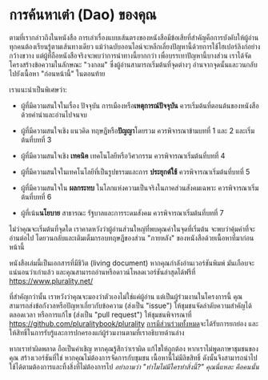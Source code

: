 # การค้นหาเต๋า (Dao) ของคุณ

ตามที่เรากล่าวถึงในหนังสือ การเล่าเรื่องแบบเส้นตรงของหนังสือมีข้อเสียที่สำคัญคือการบังคับให้ผู้อ่านทุกคนต้องเรียนรู้ตามเส้นทางเดียว แม้ว่าฉบับออนไลน์จะหลีกเลี่ยงปัญหานี้ด้วยการใช้ไฮเปอร์ลิงก์อย่างกว้างขวาง แต่ผู้ที่ถือหนังสือจริงจะพบว่าการนำทางนี้ยากกว่า เพื่อบรรเทาปัญหานี้บางส่วน เราได้จัดโครงสร้างข้อความในลักษณะ "วงกลม" ซึ่งผู้อ่านสามารถเริ่มต้นที่จุดต่างๆ อ่านจากจุดนั้นและวนกลับไปยังเนื้อหา "ก่อนหน้านี้" ในตอนท้าย

เราแนะนำเป็นพิเศษว่า:

- ผู้ที่มีความสนใจในเรื่อง ปัจจุบัน การเมืองหรือ**เหตุการณ์ปัจจุบัน** ควรเริ่มต้นที่ตอนต้นของหนังสือด้วยคำนำและอ่านไปจนจบ

- ผู้ที่มีความสนใจเชิง แนวคิด ทฤษฎีหรือ**ปัญญา**โดยรวม ควรพิจารณาข้ามบทที่ 1 และ 2 และเริ่มต้นที่บทที่ 3

- ผู้ที่มีความสนใจเชิง **เทคนิค** เทคโนโลยีหรือวิศวกรรม ควรพิจารณาเริ่มต้นที่บทที่ 4

- ผู้ที่มีความสนใจในเทคโนโลยีที่เป็นรูปธรรมและการ **ประยุกต์ใช้** ควรพิจารณาเริ่มต้นที่บทที่ 5

- ผู้ที่มีความสนใจใน **ผลกระทบ** ในโลกแห่งความเป็นจริงในภาคส่วนสังคมเฉพาะ ควรพิจารณาเริ่มต้นที่บทที่ 6

- ผู้ที่เน้น**นโยบาย** สาธารณะ รัฐบาลและการระดมสังคม ควรพิจารณาเริ่มต้นที่บทที่ 7

ไม่ว่าคุณจะเริ่มต้นที่จุดใด เราคาดหวังว่าผู้อ่านส่วนใหญ่ที่พบคุณค่าในจุดที่เริ่มต้น จะพบว่าคุ้มค่าที่จะอ่านต่อไป โดยวนกลับและเติมเต็มกรอบทฤษฎีของส่วน "ภายหลัง" ของหนังสือด้วยเนื้อหาที่มาก่อนหน้านี้

หนังสือเล่มนี้เป็นเอกสารที่มีชีวิต (living document) หากคุณกำลังอ่านเวอร์ชันพิมพ์ มันเกือบจะแน่นอนว่าเก่าแล้ว และคุณสามารถอ่านหรือดาวน์โหลดเวอร์ชันล่าสุดได้ฟรีที่ https://www.plurality.net/

ที่สำคัญกว่านั้น เราหวังว่าคุณจะมองว่าตัวเองไม่ใช่แค่ผู้อ่าน แต่เป็นผู้ร่วมงานในโครงการนี้ คุณสามารถส่งข้อกังวลหรือปัญหาเกี่ยวกับข้อความ (ส่งเป็น "issue") ให้ชุมชนจัดลำดับความสำคัญได้ตลอดเวลา หรือการแก้ไข (ส่งเป็น "pull request") ให้ชุมชนพิจารณาที่ https://github.com/pluralitybook/plurality [การมีส่วนร่วมทั้งหมด](https://github.com/pluralitybook/plurality/blob/main/docs/Gov4Git%20and%20PMP.md)จะได้รับการยกย่อง และให้สิทธิ์ในการรับรู้และการปกครองแก่ผู้ร่วมงานตามที่เราอธิบายด้านล่าง

หากเราทำผิดพลาด ถือเป็นคำเชิญ หากคุณรู้สึกว่าเราผิด แก้ไขให้ถูกต้อง หากเราไม่พูดภาษาชุมชนของคุณ สร้างเวอร์ชันที่ใช่ หากคุณไม่ต้องการจัดการกับชุมชน เนื้อหานี้ไม่มีลิขสิทธิ์ ดังนั้นจึงสามารถนำไปใช้ได้ตามต้องการและทิ้งสิ่งที่ไม่ต้องการไป *อย่าถามว่า "ทำไมไม่มีใครทำสิ่งนี้?" คุณนี่แหละ คือคนนั้น*
